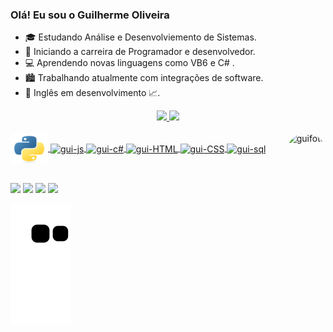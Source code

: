 ### Olá! Eu sou o Guilherme Oliveira 


- 🎓 Estudando Análise e Desenvolviemento de Sistemas.
- 👾 Iniciando a carreira de Programador e desenvolvedor.
- 💻 Aprendendo novas linguagens como VB6 e C# .
- 🏙 Trabalhando atualmente com integrações de software.
- 👅 Inglês em desenvolvimento 📈.

<div align="center">
<a href="https://github.com/guilherme-olivera">
<img height="170em"src="https://github-readme-stats.vercel.app/api?username=guilherme-olivera&show_icons=true&theme=dracula&include_all_commits=true&count_private=true"/>
<img height="170em"src="https://github-readme-stats.vercel.app/api/top-langs/?username=guilherme-olivera&layout=compact&langs_count=7&theme=dracula"/>
</div>


<div style="display: inline_block"><br>
  
  <img align="center" alt="gui-Python" height="50" width="60" src="https://raw.githubusercontent.com/devicons/devicon/master/icons/python/python-original.svg"> 
  <img align="center" alt="gui-js" height="50" width="60"src="https://cdn.jsdelivr.net/gh/devicons/devicon/icons/javascript/javascript-original.svg" /> 
  <img align="center" alt="gui-c#" height="50" width="60"src="https://cdn.jsdelivr.net/gh/devicons/devicon/icons/csharp/csharp-original.svg" />   
  <img align="center" alt="gui-HTML" height="50" width="60" src="https://cdn.jsdelivr.net/gh/devicons/devicon/icons/html5/html5-original.svg"/> 
  <img align="center" alt="gui-CSS" height="50" width="60" src="https://cdn.jsdelivr.net/gh/devicons/devicon/icons/css3/css3-original.svg">
 <img align="right" alt="guifoto" height="180" style="border-radius:50px;" src="https://cdn.discordapp.com/attachments/957321444096901214/957321582269825085/Avatar-Maker.png?width=676&height=676">
 <img align="center" alt="gui-sql" height="80" width="80"src="https://cdn.jsdelivr.net/gh/devicons/devicon/icons/mysql/mysql-original-wordmark.svg" />
</div>
</div>

##

<div> 
  
  <a href="https://www.instagram.com/guiii.olivera/" target="_blank"><img src="https://img.shields.io/badge/-Instagram-%23E4405F?style=for-the-badge&logo=instagram&logoColor=white" target="_blank"></a>
 	 <a href="Guilherme Oliveira#3968" target="_blank"><img src="https://img.shields.io/badge/Discord-7289DA?style=for-the-badge&logo=discord&logoColor=white" target="_blank"></a> 
  <a href = "mailto:guilherme.oliveirasantos@hotmail.com"><img src="https://img.shields.io/badge/-Gmail-%23333?style=for-the-badge&logo=gmail&logoColor=white" target="_blank"></a>
  <a href="https://www.linkedin.com/in/guilherme-oliveira-santos-346b07169/" target="_blank"><img src="https://img.shields.io/badge/-LinkedIn-%230077B5?style=for-the-badge&logo=linkedin&logoColor=white" target="_blank"></a> 
 
  ![ Animação de cobra ](https://github.com/guilherme-olivera/guilherme-olivera/blob/output/github-contribution-grid-snake.svg)
</div>

